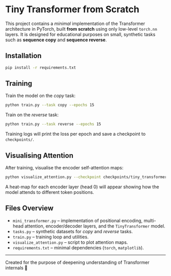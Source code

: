 Tiny Transformer from Scratch
=============================

This project contains a *minimal* implementation of the Transformer architecture in PyTorch, built **from scratch** using only low-level `torch.nn` layers. It is designed for educational purposes on small, synthetic tasks such as **sequence copy** and **sequence reverse**.

## Installation

```bash
pip install -r requirements.txt
```

## Training

Train the model on the *copy* task:

```bash
python train.py --task copy --epochs 15
```

Train on the *reverse* task:

```bash
python train.py --task reverse --epochs 15
```

Training logs will print the loss per epoch and save a checkpoint to `checkpoints/`.

## Visualising Attention

After training, visualise the encoder self-attention maps:

```bash
python visualize_attention.py --checkpoint checkpoints/tiny_transformer_copy.pt --task copy
```

A heat-map for each encoder layer (head 0) will appear showing how the model attends to different token positions.

## Files Overview

* `mini_transformer.py` – implementation of positional encoding, multi-head attention, encoder/decoder layers, and the `TinyTransformer` model.
* `tasks.py` – synthetic datasets for *copy* and *reverse* tasks.
* `train.py` – training loop and utilities.
* `visualize_attention.py` – script to plot attention maps.
* `requirements.txt` – minimal dependencies (`torch`, `matplotlib`).

---

Created for the purpose of deepening understanding of Transformer internals 🌟
